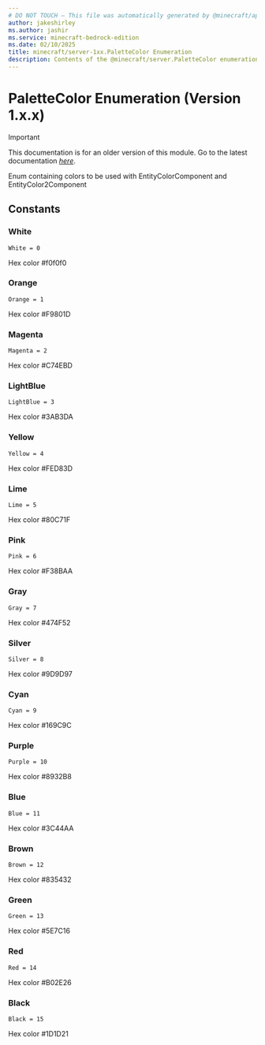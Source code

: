 ```yaml
---
# DO NOT TOUCH — This file was automatically generated by @minecraft/api-docs-generator, to report problems file an issue at https://github.com/Mojang/minecraft-scripting-libraries
author: jakeshirley
ms.author: jashir
ms.service: minecraft-bedrock-edition
ms.date: 02/10/2025
title: minecraft/server-1xx.PaletteColor Enumeration
description: Contents of the @minecraft/server.PaletteColor enumeration (Version 1.x.x).
---
```

# PaletteColor Enumeration (Version 1.x.x)

> [!IMPORTANT]
> This documentation is for an older version of this module. Go to the latest documentation [*here*](../../../scriptapi/minecraft/server/PaletteColor.md).

Enum containing colors to be used with EntityColorComponent and EntityColor2Component

## Constants
### **White**
`White = 0`

Hex color #f0f0f0
### **Orange**
`Orange = 1`

Hex color #F9801D
### **Magenta**
`Magenta = 2`

Hex color #C74EBD
### **LightBlue**
`LightBlue = 3`

Hex color #3AB3DA
### **Yellow**
`Yellow = 4`

Hex color #FED83D
### **Lime**
`Lime = 5`

Hex color #80C71F
### **Pink**
`Pink = 6`

Hex color #F38BAA
### **Gray**
`Gray = 7`

Hex color #474F52
### **Silver**
`Silver = 8`

Hex color #9D9D97
### **Cyan**
`Cyan = 9`

Hex color #169C9C
### **Purple**
`Purple = 10`

Hex color #8932B8
### **Blue**
`Blue = 11`

Hex color #3C44AA
### **Brown**
`Brown = 12`

Hex color #835432
### **Green**
`Green = 13`

Hex color #5E7C16
### **Red**
`Red = 14`

Hex color #B02E26
### **Black**
`Black = 15`

Hex color #1D1D21
